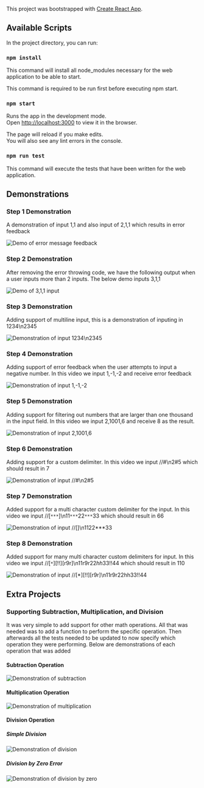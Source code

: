 This project was bootstrapped with [Create React App](https://github.com/facebook/create-react-app).

## Available Scripts

In the project directory, you can run:

### `npm install`
This command will install all node_modules necessary for the web application to be able to start.

This command is required to be run first before executing npm start.

### `npm start`

Runs the app in the development mode.<br />
Open [http://localhost:3000](http://localhost:3000) to view it in the browser.

The page will reload if you make edits.<br />
You will also see any lint errors in the console.

### `npm run test`

This command will execute the tests that have been written for the web application.

## Demonstrations

### Step 1 Demonstration
A demonstration of input 1,1 and also input of 2,1,1 which results in error feedback

![Demo of error message feedback](https://github.com/dillonreedy/R365_Calculator/blob/master/demo_gifs/error_feedback_demo.gif)

### Step 2 Demonstration
After removing the error throwing code, we have the following output when a user inputs more than 2 inputs.
The below demo inputs 3,1,1

![Demo of 3,1,1 input](https://github.com/dillonreedy/R365_Calculator/blob/master/demo_gifs/demo_multiple_input.gif)

### Step 3 Demonstration
Adding support of multiline input, this is a demonstration of inputing in 1234\n2345

![Demonstration of input 1234\n2345](https://github.com/dillonreedy/R365_Calculator/blob/master/demo_gifs/newline_support.gif)


### Step 4 Demonstration
Adding support of error feedback when the user attempts to input a negative number. In this video we input 1,-1,-2 and receive error feedback

![Demonstration of input 1,-1,-2](https://github.com/dillonreedy/R365_Calculator/blob/master/demo_gifs/negative_number_error_support.gif)

### Step 5 Demonstration
Adding support for filtering out numbers that are larger than one thousand in the input field. In this video we input 2,1001,6 and receive 8 as the result.

![Demonstration of input 2,1001,6](https://github.com/dillonreedy/R365_Calculator/blob/master/demo_gifs/filter_numbers_over_thousand.gif)

### Step 6 Demonstration
Adding support for a custom delimiter. In this video we input //#\n2#5 which should result in 7

![Demonstration of input //#\n2#5](https://github.com/dillonreedy/R365_Calculator/blob/master/demo_gifs/single_custom_delim.gif)

### Step 7 Demonstration
Added support for a multi character custom delimiter for the input. In this video we input //[``***``]\n11``***``22``***``33 which should result in 66

![Demonstration of input //[***]\n11***22***33](https://github.com/dillonreedy/R365_Calculator/blob/master/demo_gifs/multichar_custom_delim.gif)

### Step 8 Demonstration
Added support for many multi character custom delimiters for input. In this video we input //[``*``][!!][r9r]\n11r9r22*hh*33!!44 which should result in 110

![Demonstration of input //[``*``][!!][r9r]\n11r9r22*hh*33!!44](https://github.com/dillonreedy/R365_Calculator/blob/master/demo_gifs/many_multichar_custom_delim.gif)


## Extra Projects

### Supporting Subtraction, Multiplication, and Division
It was very simple to add support for other math operations. All that was needed was to add a function to perform the specific operation. Then afterwards all the tests needed to be updated to now specify which operation they were performing. Below are demonstrations of each operation that was added

#### Subtraction Operation
![Demonstration of subtraction](https://github.com/dillonreedy/R365_Calculator/blob/master/demo_gifs/subtraction_demo.gif)

#### Multiplication Operation
![Demonstration of multiplication](https://github.com/dillonreedy/R365_Calculator/blob/master/demo_gifs/multiplication_demo.gif)

#### Division Operation
##### Simple Division
![Demonstration of division](https://github.com/dillonreedy/R365_Calculator/blob/master/demo_gifs/division_demo.gif)

##### Division by Zero Error
![Demonstration of division by zero](https://github.com/dillonreedy/R365_Calculator/blob/master/demo_gifs/division_by_zero_demo.gif)
